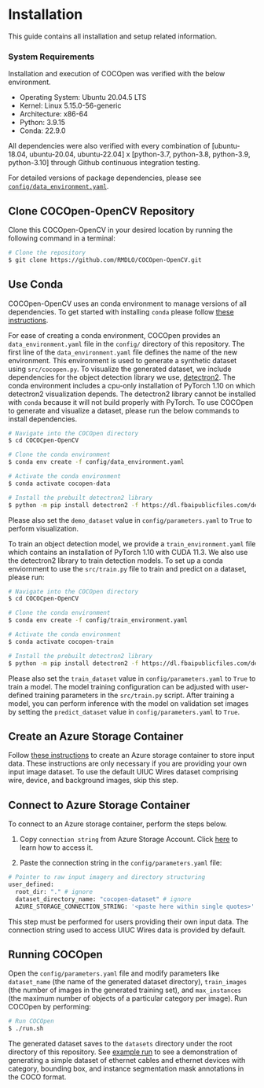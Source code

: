 # **Installation**

This guide contains all installation and setup related information.

### **System Requirements**

Installation and execution of COCOpen was verified with the below environment.
- Operating System: Ubuntu 20.04.5 LTS
- Kernel: Linux 5.15.0-56-generic
- Architecture: x86-64
- Python: 3.9.15
- Conda: 22.9.0

All dependencies were also verified with every combination of [ubuntu-18.04, ubuntu-20.04, ubuntu-22.04] x [python-3.7, python-3.8, python-3.9, python-3.10] through Github continuous integration testing. 

For detailed versions of package dependencies, please see [`config/data_environment.yaml`](https://github.com/RMDLO/COCOpen-OpenCV/blob/main/config/data_environment.yaml).

## **Clone COCOpen-OpenCV Repository**

Clone this COCOpen-OpenCV in your desired location by running the following command in a terminal:
```bash
# Clone the repository
$ git clone https://github.com/RMDLO/COCOpen-OpenCV.git
```

## **Use Conda**

COCOpen-OpenCV uses an conda environment to manage versions of all dependencies. To get started with installing `conda` please follow [these instructions](https://conda.io/projects/conda/en/latest/user-guide/getting-started.html).

For ease of creating a conda environment, COCOpen provides an `data_environment.yaml` file in the `config/` directory of this repository. The first line of the `data_environment.yaml` file defines the name of the new environment. This environment is used to generate a synthetic dataset using `src/cocopen.py`. To visualize the generated dataset, we include dependencies for the object detection library we use, [detectron2](https://github.com/facebookresearch/detectron2). The conda environment includes a cpu-only installation of PyTorch 1.10 on which detectron2 visualization depends. The detectron2 library cannot be installed with `conda` because it will not build properly with PyTorch. To use COCOpen to generate and visualize a dataset, please run the below commands to install dependencies.

```bash
# Navigate into the COCOpen directory
$ cd COCOCpen-OpenCV
```
```bash
# Clone the conda environment
$ conda env create -f config/data_environment.yaml
```
```bash
# Activate the conda environment
$ conda activate cocopen-data
```
```bash
# Install the prebuilt detectron2 library
$ python -m pip install detectron2 -f https://dl.fbaipublicfiles.com/detectron2/wheels/cpu/torch1.10/index.html
```

Please also set the `demo_dataset` value in `config/parameters.yaml` to `True` to perform visualization.

To train an object detection model, we provide a `train_environment.yaml` file which contains an installation of PyTorch 1.10 with CUDA 11.3. We also use the detectron2 library to train detection models. To set up a conda enviornment to use the `src/train.py` file to train and predict on a dataset, please run:

```bash
# Navigate into the COCOpen directory
$ cd COCOCpen-OpenCV
```
```bash
# Clone the conda environment
$ conda env create -f config/train_environment.yaml
```
```bash
# Activate the conda environment
$ conda activate cocopen-train
```
```bash
# Install the prebuilt detectron2 library
$ python -m pip install detectron2 -f https://dl.fbaipublicfiles.com/detectron2/wheels/cu113/torch1.10/index.html
```

Please also set the `train_dataset` value in `config/parameters.yaml` to `True` to train a model. The model training configuration can be adjusted with user-defined training parameters in the `src/train.py` script. After training a model, you can perform inference with the model on validation set images by setting the `predict_dataset` value in `config/parameters.yaml` to `True`.

## **Create an Azure Storage Container**

Follow [these instructions](https://github.com/RMDLO/COCOpen-OpenCV/blob/main/docs/README_AZURE.md) to create an Azure storage container to store input data. These instructions are only necessary if you are providing your own input image dataset. To use the default UIUC Wires dataset comprising wire, device, and background images, skip this step.

## **Connect to Azure Storage Container**

To connect to an Azure storage container, perform the steps below.

1. Copy `connection string` from Azure Storage Account. Click [here](https://learn.microsoft.com/en-us/azure/storage/common/storage-account-keys-manage?toc=%2Fazure%2Fstorage%2Fblobs%2Ftoc.json&bc=%2Fazure%2Fstorage%2Fblobs%2Fbreadcrumb%2Ftoc.json&tabs=azure-portal#view-account-access-keys) to learn how to access it.

2. Paste the connection string in the `config/parameters.yaml` file:

```bash
# Pointer to raw input imagery and directory structuring
user_defined:
  root_dir: "." # ignore
  dataset_directory_name: "cocopen-dataset" # ignore
  AZURE_STORAGE_CONNECTION_STRING: '<paste here within single quotes>'
```

This step must be performed for users providing their own input data. The connection string used to access UIUC Wires data is provided by default. 

## **Running COCOpen**

Open the `config/parameters.yaml` file and modify parameters like `dataset_name` (the name of the generated dataset directory), `train_images` (the number of images in the generated training set), and `max_instances` (the maximum number of objects of a particular category per image). Run COCOpen by performing:

```bash
# Run COCOpen
$ ./run.sh
```

The generated dataset saves to the `datasets` directory under the root directory of this repository. See [example run](https://github.com/RMDLO/COCOpen-OpenCV/blob/main/docs/EXAMPLE_RUN.md) to see a demonstration of generating a simple dataset of ethernet cables and ethernet devices with category, bounding box, and instance segmentation mask annotations in the COCO format.